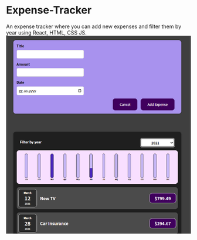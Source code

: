 # Expense-Tracker
An expense tracker where you can add new expenses and filter them by year using React, HTML, CSS JS.
![alt text](https://github.com/Coder-Pilgrim/Expense-Tracker/blob/main/project_overview.png)
